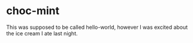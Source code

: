 # choc-mint

This was supposed to be called hello-world, however I was excited about the ice cream I ate last night.
